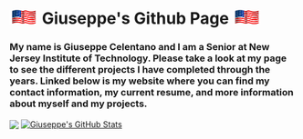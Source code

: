 # <img src="AmericanFlag.gif" width="50px"> Giuseppe's Github Page <img src="AmericanFlag.gif" width="50px">
### My name is Giuseppe Celentano and I am a Senior at New Jersey Institute of Technology. Please take a look at my page to see the different projects I have completed through the years. Linked below is my website where you can find my contact information, my current resume, and more information about myself and my projects.

<a href="https://github.com/Giuseppe1477/Giuseppe1477">
  <img align="center" src="https://github-readme-stats.vercel.app/api/top-langs/?username=Giuseppe1477&hide=java,html,tex&title_color=ffffff&text_color=c9cacc&icon_color=2bbc8a&bg_color=1d1f21&langs_count=5" /></a>

<a href="https://github.com/Giuseppe1477/Giuseppe1477">
  <img align="center" src="https://github-readme-stats.vercel.app/api?username=Giuseppe1477&show_icons=true&line_height=27&count_private=true&title_color=ffffff&text_color=c9cacc&icon_color=2bbc8a&bg_color=1d1f21" alt="Giuseppe's GitHub Stats" /></a>

<!--
  **Giuseppe1477/Giuseppe1477** is a ✨ _special_ ✨ repository because its `README.md` (this file) appears on your GitHub profile.

  Here are some ideas to get you started:

  - 🔭 I’m currently working on ...
  - 🌱 I’m currently learning ...
  - 👯 I’m looking to collaborate on ...
  - 🤔 I’m looking for help with ...
  - 💬 Ask me about ...
  - 📫 How to reach me: ...
  - 😄 Pronouns: ...
  - ⚡ Fun fact: ...
  - 👋
--> 
